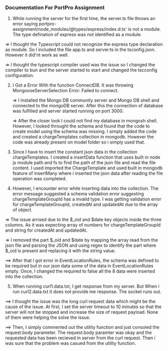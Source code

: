 ### Documentation For PortPro Assignment 

1) While running the server for the first time, the server.ts file throws an error saying portpro-assignment/node_modules/@types/express/index.d.ts' is not a module. The type defination of express was not identified as a module.
  
  => I thought the Typescript could not recognize the express type declaration as module. So I included the file app.ts and server.ts in the tsconfig.json. However it did'nt work as well.

  => I thought the typescript compiler used was the issue so I changed the compiler to bun and the server started to start and changed the tscconfig configuration.

2) I Got a Error With the function ConnectDB. It was throwing MongooseServerSelection Error: Failed to connect.

   => I installed the Mongo DB community server and Mongo DB shell and connected to the mongoDB server. After this the connection of database was fulfilled and server started running on port 3000.

   => After the closer look I could not find my database in mongosh shell. However, I looked throught the schema and found that the code to create model using the schema was missing. I simply added the code and created a chargeTemplates collection in mongodb. However the code was already present on model folder so i simply used that.

3) Since I have to insert the constant json data in the collection chargeTemplates. I created a insertData function that uses built in node js module path and fs to find the path of the json file and read the file content. I used imported the ChargeTemplate and used built in mongodb feature of insertMany where i inserted the json data after reading the file operation was completed.

4) However, I encounter error while inserting data into the collection. The error message suggested a schema validation error suggesting chargeTemplateGroupId has a invalid type. I was getting validation error for chargeTemplateGroupId, createdAt and updatedAt due to the array of object. 

 => The issue arrised due to the $_oid and $date key objects inside the three columns. As it was expecting array of numbers for chargeTemplateGroupId and string for createdAt and updatedAt.

 => I removed the part $_oid and $date by mapping the array read from the json file and parsing the JSON and using regex to identify the part where $_oid is present and replacing it with the string value.

 ==> After that I got error in EventLocationRules, the schema was defined to be required but in our json data some of the data in EventLocationRules empty. Once, I changed the required to false all the 8 data were inserted into the collection.

5) When running curl1.data.txt, I get response from my server. But When i run curl2.data.txt it does not provide me response. The socket runs out. 

==> I thought the issue was the long curl request data which might be the cause of the issue. At first, I set the server timeout to 10 minutes so that the server will not be stopped and increase the size of request payload. None of them were helping the solve the issue. 

==> Then, I simply commented out the utility function and just consoled the request.body parameter. The request.body paramter was okay and the requested data has been recieved in server from the curl request. Then i was sure that the problem was casued from the utility function.


